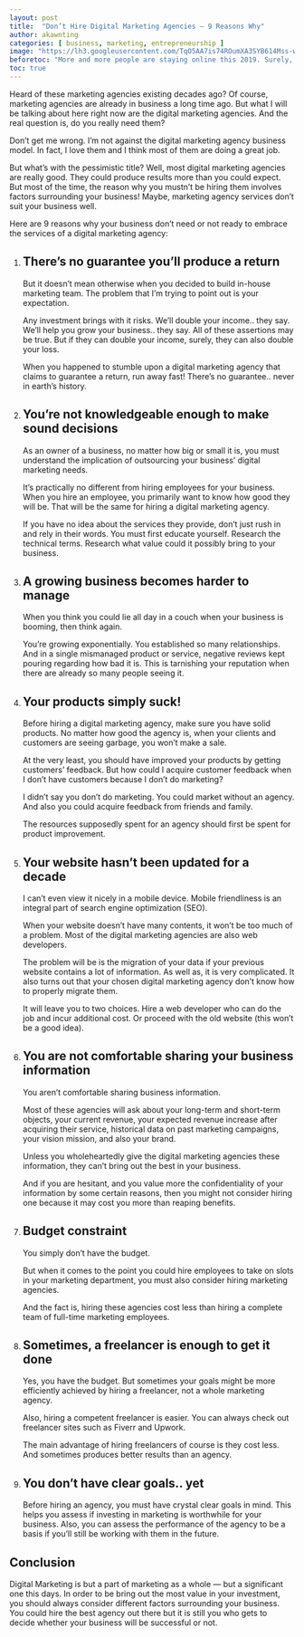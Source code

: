 ```yaml
---
layout: post
title:  "Don’t Hire Digital Marketing Agencies — 9 Reasons Why"
author: akawnting
categories: [ business, marketing, entrepreneurship ]
image: "https://lh3.googleusercontent.com/TqO5AA7is74ROumXA3SYB614Mss-w9qq0iAdsVjUcVswmWZoPpWgPRoAyBiXV1WbYgWtibZLcnlw0pwMqafPrdEkYFbWXZpgSqsPElKLhr7xFzvDUgtomaPosLnc90131gHA1fPK0aquxJhGe4LBXayDPovSdsdx_D6mH9OGLISE3QOtpJMSw4cOeeZuoZLfmLW7D3sJxKPGT6NyYsIbegFLyMuxKIGqygDmQcdCyaGCDAOzIK_tKzXnsXODqVqpw8quf0culcku3SDUB4WusxOa0P0qtl3AcqXwl3gzBxAl0Fl5onxMzLPmVQSNf4km9u0TPAO9iH8e_JLuzMSSIa3L8TCTK7_2mOfJCwmkkK_yvnJb4D8WmI9Na3uWSwboLKqLWiEcTmx0ayDx-SF06Vh5xfq6_Io3hJLHzwt5oONBHl2u5hr_Kmch5Ii3hqs6laTUVN_OoYcU_VbPxstGP2wBWR1Td3knjMPyYcPTq7XHVeaAppiupRoD5EgdCYPdtWbHIsTA-wA7KdqVoUDUn7Edm1ONTaZTceh-Oi0JRx8gBdKoKy6az4w1nU1eFCTGT48S-ngLTZ5sxoZQzYGj-gocwonlM01S0cLdsk5D-tRulB3KSHMhckNKyIChH0oMnPM_J7X2njw4csxWHvhxY32NibOFoA=w938-h625-no"
beforetoc: "More and more people are staying online this 2019. Surely, you don’t want your business to be left out. You want to get a fair share of the quality leads that are accessible online."
toc: true
---
```

<p>Heard of these marketing agencies existing decades ago? Of course, marketing agencies are already in business a long time ago. But what I will be talking about here right now are the digital marketing agencies. And the real question is, do you really need them?</p>
<p>Don’t get me wrong. I’m not against the digital marketing agency business model. In fact, I love them and I think most of them are doing a great job.</p>
<p>But what’s with the pessimistic title? Well, most digital marketing agencies are really good. They could produce results more than you could expect. But most of the time, the reason why you mustn’t be hiring them involves factors surrounding your business! Maybe, marketing agency services don’t suit your business well.</p>
<p>Here are 9 reasons why your business don’t need or not ready to embrace the services of a digital marketing agency:</p>
<ol>
<li><h2 id="1"><strong>There’s no guarantee you’ll produce a return</strong></h2></li>
<p>But it doesn’t mean otherwise when you decided to build in-house marketing team. The problem that I’m trying to point out is your expectation.</p>
<p>Any investment brings with it risks. We’ll double your income.. they say. We’ll help you grow your business.. they say. All of these assertions may be true. But if they can double your income, surely, they can also double your loss.</p>
<p>When you happened to stumble upon a digital marketing agency that claims to guarantee a return, run away fast! There’s no guarantee.. never in earth’s history.</p>
<li><h2 id="2"><strong>You’re not knowledgeable enough to make sound decisions</strong></h2></li>
<p>As an owner of a business, no matter how big or small it is, you must understand the implication of outsourcing your business’ digital marketing needs.</p>
<p>It’s practically no different from hiring employees for your business. When you hire an employee, you primarily want to know how good they will be. That will be the same for hiring a digital marketing agency.</p>
<p>If you have no idea about the services they provide, don’t just rush in and rely in their words. You must first educate yourself. Research the technical terms. Research what value could it possibly bring to your business.</p>
<li><h2 id="3"><strong>A growing business becomes harder to manage</strong></h2></li>
<p>When you think you could lie all day in a couch when your business is booming, then think again.</p>
<p>You’re growing exponentially. You established so many relationships. And in a single mismanaged product or service, negative reviews kept pouring regarding how bad it is. This is tarnishing your reputation when there are already so many people seeing it.</p>
<li><h2 id="4"><strong>Your products simply suck!</strong></h2></li>
<p>Before hiring a digital marketing agency, make sure you have solid products. No matter how good the agency is, when your clients and customers are seeing garbage, you won’t make a sale.</p>
<p>At the very least, you should have improved your products by getting customers’ feedback. But how could I acquire customer feedback when I don’t have customers because I don’t do marketing?</p>
<p>I didn’t say you don’t do marketing. You could market without an agency. And also you could acquire feedback from friends and family.</p>
<p>The resources supposedly spent for an agency should first be spent for product improvement.</p>
<li><h2 id="5"><strong>Your website hasn’t been updated for a decade</strong></h2></li>
<p>I can’t even view it nicely in a mobile device. Mobile friendliness is an integral part of search engine optimization (SEO).</p>
<p>When your website doesn’t have many contents, it won’t be too much of a problem. Most of the digital marketing agencies are also web developers.</p>
<p>The problem will be is the migration of your data if your previous website contains a lot of information. As well as, it is very complicated. It also turns out that your chosen digital marketing agency don’t know how to properly migrate them.</p>
<p>It will leave you to two choices. Hire a web developer who can do the job and incur additional cost. Or proceed with the old website (this won’t be a good idea).</p>
<li><h2 id="6"><strong>You are not comfortable sharing your business information</strong></h2></li>
<p>You aren’t comfortable sharing business information.</p>
<p>Most of these agencies will ask about your long-term and short-term objects, your current revenue, your expected revenue increase after acquiring their service, historical data on past marketing campaigns, your vision mission, and also your brand.</p>
<p>Unless you wholeheartedly give the digital marketing agencies these information, they can’t bring out the best in your business.</p>
<p>And if you are hesitant, and you value more the confidentiality of your information by some certain reasons, then you might not consider hiring one because it may cost you more than reaping benefits.</p>
<li><h2 id="7"><strong>Budget constraint</strong></h2></li>
<p>You simply don’t have the budget.</p>
<p>But when it comes to the point you could hire employees to take on slots in your marketing department, you must also consider hiring marketing agencies.</p>
<p>And the fact is, hiring these agencies cost less than hiring a complete team of full-time marketing employees.</p>
<li><h2 id="8"><strong>Sometimes, a freelancer is enough to get it done</strong></h2></li>
<p>Yes, you have the budget. But sometimes your goals might be more efficiently achieved by hiring a freelancer, not a whole marketing agency.</p>
<p>Also, hiring a competent freelancer is easier. You can always check out freelancer sites such as Fiverr and Upwork.</p>
<p>The main advantage of hiring freelancers of course is they cost less. And sometimes produces better results than an agency.</p>
<li><h2 id="9"><strong>You don’t have clear goals.. yet</strong></h2></li>
<p>Before hiring an agency, you must have crystal clear goals in mind. This helps you assess if investing in marketing is worthwhile for your business. Also, you can assess the performance of the agency to be a basis if you’ll still be working with them in the future.</p>
</ol>
<h2 id="10"><strong>Conclusion</strong></h2>
<p>Digital Marketing is but a part of marketing as a whole — but a significant one this days. In order to be bring out the most value in your investment, you should always consider different factors surrounding your business. You could hire the best agency out there but it is still you who gets to decide whether your business will be successful or not.</p>
